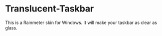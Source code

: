 # Translucent-Taskbar
This is a Rainmeter skin for Windows. It will make your taskbar as clear as glass.
